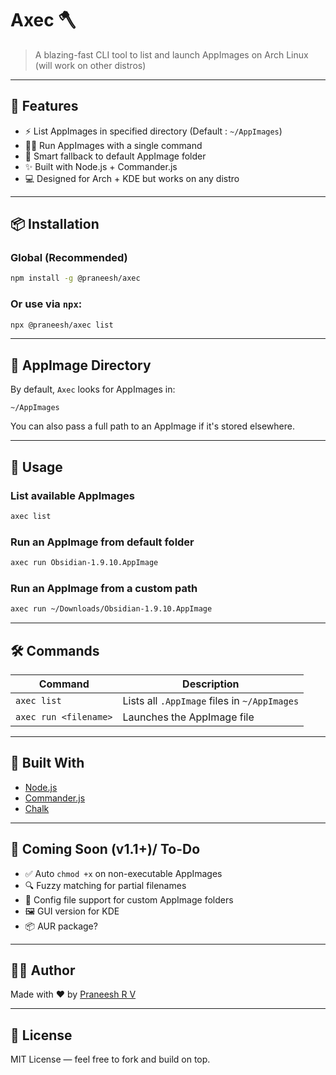 
# Axec 🪓

> A blazing-fast CLI tool to list and launch AppImages on Arch Linux (will work on other distros)

---

## 🚀 Features

- ⚡ List AppImages in specified directory (Default : `~/AppImages`)
- 🏃‍♂️ Run AppImages with a single command
- 🧠 Smart fallback to default AppImage folder
- ✨ Built with Node.js + Commander.js
- 💻 Designed for Arch + KDE but works on any distro

---

## 📦 Installation

### Global (Recommended)

```bash
npm install -g @praneesh/axec
```

### Or use via `npx`:

```bash
npx @praneesh/axec list
```

---

## 📂 AppImage Directory

By default, `Axec` looks for AppImages in:

```
~/AppImages
```

You can also pass a full path to an AppImage if it's stored elsewhere.

---

## 🧪 Usage

### List available AppImages
```bash
axec list
```

### Run an AppImage from default folder
```bash
axec run Obsidian-1.9.10.AppImage
```

### Run an AppImage from a custom path
```bash
axec run ~/Downloads/Obsidian-1.9.10.AppImage
```

---

## 🛠️ Commands

| Command        | Description                            |
|----------------|----------------------------------------|
| `axec list`    | Lists all `.AppImage` files in `~/AppImages` |
| `axec run <filename>` | Launches the AppImage file            |

---

## 🧱 Built With

- [Node.js](https://nodejs.org)
- [Commander.js](https://github.com/tj/commander.js)
- [Chalk](https://github.com/chalk/chalk)

---

## 🧩 Coming Soon (v1.1+)/ To-Do

- ✅ Auto `chmod +x` on non-executable AppImages
- 🔍 Fuzzy matching for partial filenames
- 🧠 Config file support for custom AppImage folders
- 🖼️ GUI version for KDE
- 📦 AUR package?

---

## 🧑‍💻 Author

Made with ❤️ by [Praneesh R V](https://github.com/PraneeshRV)

---

## 📄 License

MIT License — feel free to fork and build on top.

